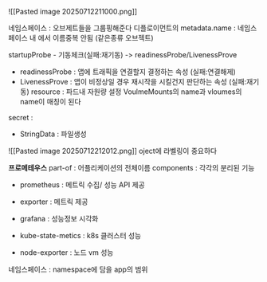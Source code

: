 ![[Pasted image 20250712211000.png]]

네임스페이스 : 오브제트들을 그룹핑해준다
디플로이먼트의 metadata.name : 네임스페이스 내 에서 이름중복 안됨 (같은종류 오브젝트)

startupProbe - 기동체크(실패:재기동) -> readinessProbe/LivenessProve
- readinessProbe : 앱에 트래픽을 연결할지 결정하는 속성 (실패:연결해제)
- LivenessProve : 앱이 비정상일 경우 재시작을 시킬건지 판단하는 속성 (실패:재기동)
resource : 파드내 자원량 설정
VoulmeMounts의 name과 vloumes의 name이 매칭이 된다

secret :
- StringData : 파일생성



![[Pasted image 20250712212012.png]]
oject에 라벨링이 중요하다

**프로메테우스**
part-of : 어플리케이션의 전체이름
components : 각각의 분리된 기능
- prometheus : 메트릭 수집/ 성능 API 제공
- exporter : 메트릭 제공
- grafana : 성능정보 시각화

- kube-state-metics : k8s 클러스터 성능
- node-exporter : 노드 vm 성능

네임스페이스 : namespace에 담을 app의 범위





